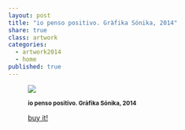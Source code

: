 ```yaml
---
layout: post
title: "io penso positivo. Gràfika Sónika, 2014"
share: true
class: artwork
categories:
  - artwork2014
  - home
published: true
---
```


<figure class="text-center">
	<img src="http://www.artinpocket.cat/wp-content/uploads/2014/07/3.io-penso-positivo-grafica-sonika-2014-watermark.jpg">
	<figcaption>
		<p><small><strong>io penso positivo. Gràfika Sónika, 2014</strong></small></p>
		<p><a href="http://www.artinpocket.cat/product/io-penso-positivo-grafika-sonika-2014/" class="btn btn-primary btn-lg"><i class="fa fa-credit-card"></i> buy it!</a></p>
	</figcaption>
</figure>